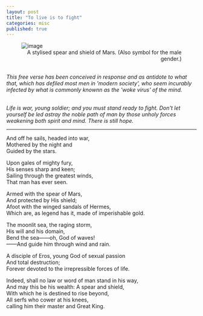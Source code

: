 ```yaml
---
layout: post
title: "To live is to fight"
categories: misc
published: true
---
```


<figure>
<img style="align: center" src='/blog/assets/images/mars-symbol.png' alt='image' />
<figcaption style="text-align: right">A stylised spear and shield of Mars. (Also symbol for the male gender.)</figcaption>
</figure> 
<br><i>
This free verse has been conceived in response and as antidote to what that, which has defiled most men in ’modern society', who seem incurably infected by what is commonly knownn as the 'woke virus' of the mind.<br><br>
<p>
Life is war, young soldier; and you must stand ready to fight. Don't let yourself be led astray the noble path of man by those unholy forces weakening both spirit and mind. There is still hope.<br></i>
<hr /></p></p>
And off he sails, headed into war,<br>
Mothered by the night and<br>
Guided by the stars.<br>
</p><p>
Upon gales of mighty fury,<br>
His senses sharp and keen;<br>
Sailing through the greatest winds,<br>
That man has ever seen.<br>
</p><p>
Armed with the spear of Mars,<br>
And protected by His shield;<br>
Afoot with the winged sandals of Hermes,<br>
Which are, as legend has it, made of imperishable gold. <br>
</p><p>
The moonlit sea, the raging storm,<br>
His will and his domain,<br>
Bend the sea——oh, God of waves!<br>
——And guide him through wind and rain.<br>
 </p><p>
A disciple of Eros, young God of sexual passion<br>
And total destruction;<br>
Forever devoted to the irrepressible forces of life.<br>
</p><p>
Indeed, shall no law or word of man stand in his way,<br>
And may this be his wealth: A spear and shield,<br>
With which he is destined to rise beyond,<br>
All serfs who cower at his knees, <br>
calling him their master and Great King.<br>
</p>